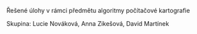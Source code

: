 Řešené úlohy v rámci předmětu algoritmy počítačové kartografie

Skupina: Lucie Nováková, Anna Zikešová, David Martínek
